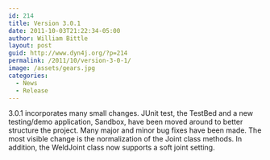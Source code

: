 ```yaml
---
id: 214
title: Version 3.0.1
date: 2011-10-03T21:22:34-05:00
author: William Bittle
layout: post
guid: http://www.dyn4j.org/?p=214
permalink: /2011/10/version-3-0-1/
image: /assets/gears.jpg
categories:
  - News
  - Release
---
```

3.0.1 incorporates many small changes. JUnit test, the TestBed and a new testing/demo application, Sandbox, have been moved around to better structure the project. Many major and minor bug fixes have been made. The most visible change is the normalization of the Joint class methods. In addition, the WeldJoint class now supports a soft joint setting.  
